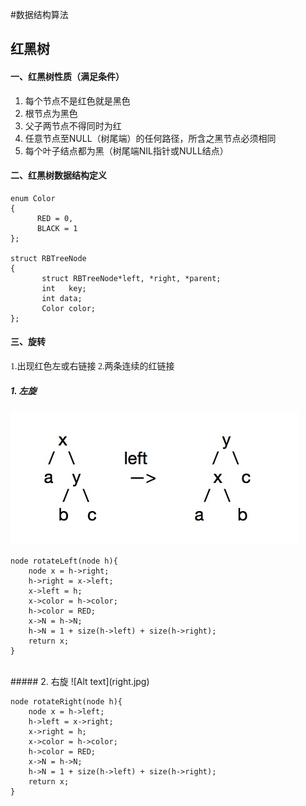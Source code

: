 
#数据结构算法

## 红黑树

#### 一、红黑树性质（满足条件）<br>
1. 每个节点不是红色就是黑色 <br>
2. 根节点为黑色 <br>
3. 父子两节点不得同时为红 <br>
4. 任意节点至NULL（树尾端）的任何路径，所含之黑节点必须相同 <br>
5. 每个叶子结点都为黑（树尾端NIL指针或NULL结点）

#### 二、红黑树数据结构定义<br>
	 
	enum Color  
	{  
	      RED = 0,  
	      BLACK = 1  
	};  
	  
	struct RBTreeNode  
	{  
	       struct RBTreeNode*left, *right, *parent;  
	       int   key;  
	       int data;  
	       Color color;  
	};  

#### 三、旋转 <br>
<font face="menlo"> 1.出现红色左或右链接 2.两条连续的红链接 </font><br>
##### 1. 左旋
![Alt text](left.jpg)

    node rotateLeft(node h){
        node x = h->right;
        h->right = x->left;
        x->left = h;
        x->color = h->color;
        h->color = RED;
        x->N = h->N;
        h->N = 1 + size(h->left) + size(h->right);
        return x;
    }
<br>
##### 2. 右旋
![Alt text](right.jpg)

    node rotateRight(node h){
        node x = h->left;
        h->left = x->right;
        x->right = h;
        x->color = h->color;
        h->color = RED;
        x->N = h->N;
        h->N = 1 + size(h->left) + size(h->right);
        return x;
    }
